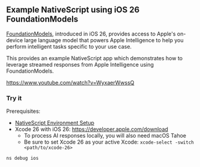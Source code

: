 ## Example NativeScript using iOS 26 FoundationModels

[FoundationModels](https://developer.apple.com/documentation/foundationmodels), introduced in iOS 26, provides access to Apple's on-device large language model that powers Apple Intelligence to help you perform intelligent tasks specific to your use case. 

This provides an example NativeScript app which demonstrates how to leverage streamed responses from Apple Intelligence using FoundationModels.

https://www.youtube.com/watch?v=WyxaerWwssQ

### Try it

Prerequisites:
- [NativeScript Environment Setup](https://docs.nativescript.org/environment-setup.html)
- Xcode 26 with iOS 26: https://developer.apple.com/download
  - To process AI responses locally, you will also need macOS Tahoe
  - Be sure to set Xcode 26 as your active Xcode: `xcode-select -switch <path/to/xcode-26>`

```bash
ns debug ios
```
